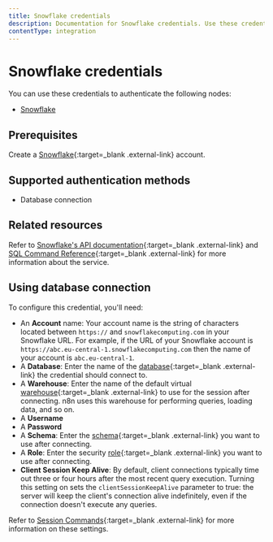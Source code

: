 ```yaml
---
title: Snowflake credentials
description: Documentation for Snowflake credentials. Use these credentials to authenticate Snowflake in n8n, a workflow automation platform.
contentType: integration
---
```


# Snowflake credentials

You can use these credentials to authenticate the following nodes:

- [Snowflake](/integrations/builtin/app-nodes/n8n-nodes-base.snowflake/)

## Prerequisites

Create a [Snowflake](https://www.snowflake.com/en/){:target=_blank .external-link} account.

## Supported authentication methods

- Database connection

## Related resources

Refer to [Snowflake's API documentation](https://docs.snowflake.com/en/api-reference){:target=_blank .external-link} and [SQL Command Reference](https://docs.snowflake.com/en/sql-reference-commands){:target=_blank .external-link} for more information about the service.

## Using database connection

To configure this credential, you'll need:

- An **Account** name: Your account name is the string of characters located between `https://` and `snowflakecomputing.com` in your Snowflake URL. For example, if the URL of your Snowflake account is `https://abc.eu-central-1.snowflakecomputing.com` then the name of your account is `abc.eu-central-1`.
- A **Database**: Enter the name of the [database](https://docs.snowflake.com/en/sql-reference/sql/use-database){:target=_blank .external-link} the credential should connect to.
- A **Warehouse**: Enter the name of the default virtual [warehouse](https://docs.snowflake.com/en/sql-reference/sql/use-warehouse){:target=_blank .external-link} to use for the session after connecting. n8n uses this warehouse for performing queries, loading data, and so on.
- A **Username**
- A **Password**
- A **Schema**: Enter the [schema](https://docs.snowflake.com/en/sql-reference/sql/use-schema){:target=_blank .external-link} you want to use after connecting.
- A **Role**: Enter the security [role](https://docs.snowflake.com/en/sql-reference/sql/use-role){:target=_blank .external-link} you want to use after connecting.
- **Client Session Keep Alive**: By default, client connections typically time out three or four hours after the most recent query execution. Turning this setting on sets the `clientSessionKeepAlive` parameter to true: the server will keep the client's connection alive indefinitely, even if the connection doesn't execute any queries.

Refer to [Session Commands](https://docs.snowflake.com/en/sql-reference/commands-session){:target=_blank .external-link} for more information on these settings.
